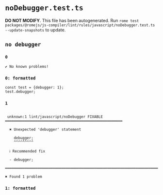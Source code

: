 # `noDebugger.test.ts`

**DO NOT MODIFY**. This file has been autogenerated. Run `rome test packages/@romejs/js-compiler/lint/rules/javascript/noDebugger.test.ts --update-snapshots` to update.

## `no debugger`

### `0`

```
✔ No known problems!

```

### `0: formatted`

```
const test = {debugger: 1};
test.debugger;

```

### `1`

```

 unknown:1 lint/javascript/noDebugger FIXABLE ━━━━━━━━━━━━━━━━━━━━━━━━━━━━━━━━━━━━━━━━━━━━━━━━━━━━━━

  ✖ Unexpected 'debugger' statement

    debugger;
    ^^^^^^^^^

  ℹ Recommended fix

  - debugger;

━━━━━━━━━━━━━━━━━━━━━━━━━━━━━━━━━━━━━━━━━━━━━━━━━━━━━━━━━━━━━━━━━━━━━━━━━━━━━━━━━━━━━━━━━━━━━━━━━━━━

✖ Found 1 problem

```

### `1: formatted`

```


```
